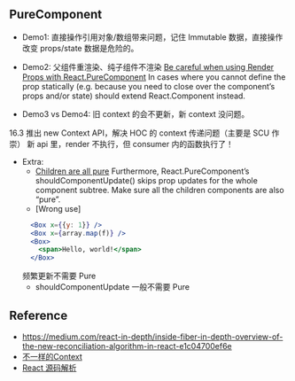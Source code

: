 ## PureComponent

- Demo1: 直接操作引用对象/数组带来问题，记住 Immutable 数据，直接操作改变 props/state 数据是危险的。

- Demo2: 父组件重渲染、纯子组件不渲染
  [Be careful when using Render Props with React.PureComponent](https://reactjs.org/docs/render-props.html#be-careful-when-using-render-props-with-reactpurecomponent) In cases where you cannot define the prop statically (e.g. because you need to close over the component’s props and/or state) <Mouse> should extend React.Component instead.

- Demo3 vs Demo4: 旧 context 的会不更新，新 context 没问题。


16.3 推出 new Context API，解决 HOC 的 context 传递问题（主要是 SCU 作崇）
新 api 里，render 不执行，但 consumer 内的函数执行了！

- Extra:
  - [Children are all pure](https://reactjs.org/docs/react-api.html#reactpurecomponent)
    Furthermore, React.PureComponent’s shouldComponentUpdate() skips prop updates for the whole component subtree. Make sure all the children components are also “pure”.
  - [Wrong use]
  ```jsx
    <Box x={{y: 1}} />
    <Box x={array.map(f)} />
    <Box>
      <span>Hello, world!</span>
    </Box>
  ```
  频繁更新不需要 Pure
  - shouldComponentUpdate 一般不需要 Pure


## Reference

- https://medium.com/react-in-depth/inside-fiber-in-depth-overview-of-the-new-reconciliation-algorithm-in-react-e1c04700ef6e
- [不一样的Context](https://zhuanlan.zhihu.com/p/42654080)
- [React 源码解析](https://react.jokcy.me/book/update/expiration-time.html)
